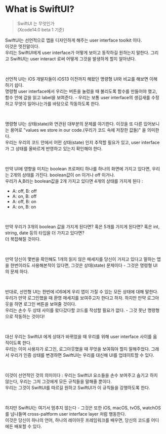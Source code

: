 # What is SwiftUI?

> SwiftUI 는 무엇인가  
> (Xcode14.0 beta 1 기준)

SwiftUI는 선언적으로 앱을 디자인하게 해주는 user interface toolkit 이다.  
이것은 멋진말이다.  
우리는 SwiftUI에게 user interface가 어떻게 보이고 동작하길 원하는지 말한다. 그리고 SwiftUI는 user interact 로써 어떻게 그것을 발생하게 할지 알아낸다.  

</br>

선언적 UI는 iOS 개발자들이 iOS13 이전까지 해왔던 명령형 UI와 비교를 해보면 이해하기 쉽다.  
명령형 user interface에서 우리는 버튼을 눌렀을 때 불리도록 함수를 만들어야 했고, 함수 안에 값을 읽고 label을 보여준다. - 우리는 보통 user interface의 생김새를 수정하고 무엇이 일어나는가를 바탕으로 작동하도록 한다.

</br>

명령형 UI는 상태(state)와 연관된 대부분의 문제를 야기한다. 이것을 또 다른 있어보니는 용어로 "values we store in our code.(우리가 코드 속에 저장한 값들)" 을 의미한다.  
우리는 우리의 코드 안에서 어떤 상태(state) 인지 추적할 필요가 있고, user interface가 그 상태를 올바르게 반영하고 있는지 확인해야 한다.

</br>

만약 UI에 영향을 미치는 boolean 프로퍼티 하나를 하나의  화면에 가지고 있다면, 우리는 2개의 상태를 가진다. boolean값이 on 이거나 off 이거나.  
우리가 A,B라는 boolean값을 2개 가지고 있다면 4개의 상태를 가지게 된다 :  
- A: off, B: off  
- A: on, B: off 
- A: off, B: on
- A: on, B: on

</br>

만약 우리가 3개의 boolean 값을 가지게 된다면? 혹은 5개를 가지게 된다면? 혹은 int, string, date 등의 타입을 더 가지고 있다면?  
더 복잡해질 것이다.  

</br>

만약 당신이 몇번을 확인해도 1개의 읽지 않은 매세지를 당신이 가지고 있다고 말하는 앱을 한번이라도 사용해본적이 있다면, 그것은 상태(state) 문제이다 - 그것은 명령형 UI의 문제 하다.  

</br>

반대로, 선언형 UI는 한번에 iOS에게 우리 앱이 가질 수 있는 모든 상태에 대해 말한다.  
우리가 만약 로그인했을 때 환영 매세지를 보여주고자 한다고 하자. 하지만 만약 로그아웃을 하면 로그인 버튼을 보여줄 것이다.  
우리는 손수 두 상태 사이를 왔다갔다할 코드를 작성할 필요가 없다. - 그것 못난 명령형으로 작동하는 것이다!  

</br>

대신 우리는 SwiftUI 에게 상태가 바뀌었을 때 우리를 위해 user interface 사이를 움직이도록 한다.  
우리는 이미 사용자가 로그인, 로그아웃했을 때 무엇을 보여줘야 할지 말해주었다. 그래서 우리가 인증 상태를 변경하면 SwiftUI는 우리를 대신해 UI를 업데이트할 수 있다.  

</br>

이것이 선언적인 것의 의미이다 : 우리는 SwiftUI 요소들을 손수 보여주고 숨기고 하지 않는다, 우리는 그저 그것에게 모든 규칙들을 말해줄 뿐이다.  
우리는 그것이 SwiftUI를 따르길 원하고 SwiftUI가 이 규칙들을 강행하도록 한다.

</br>

하지만 SwiftUI는 여기서 멈추지 않는다 - 그것은 또한 iOS, macOS, tvOS, watchOS를 넘나들며 cross-paltform user interface layer 처럼 행동한다.   
이것은 당신이 하나의 언어, 하나의 레이아웃 프레임워크를 배우면, 당신의 코드를 어디에든 배포할 수 있다.


